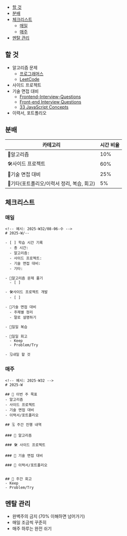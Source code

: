 - [할 것](#할-것)
- [분배](#분배)
- [체크리스트](#체크리스트)
  - [매일](#매일)
  - [매주](#매주)
- [멘탈 관리](#멘탈-관리)

## 할 것

- 알고리즘 문제
  - [프로그래머스](https://programmers.co.kr/)
  - [LeetCode](https://leetcode.com/)
- 사이드 프로젝트
- 기술 면접 대비
  - [Frontend-Interview-Questions](https://github.com/Esoolgnah/Frontend-Interview-Questions)
  - [Front-end Interview Questions](https://github.com/h5bp/Front-end-Developer-Interview-Questions)
  - [33 JavaScript Concepts](https://github.com/leonardomso/33-js-concepts)
- 이력서, 포트폴리오

## 분배

| 카테고리                                   | 시간 비율 |
| ------------------------------------------ | --------- |
| 🧠알고리즘                                 | 10%       |
| 🛠️사이드 프로젝트                          | 60%       |
| 🤝기술 면접 대비                           | 25%       |
| 🔄기타(포트폴리오/이력서 정리, 복습, 회고) | 5%        |

## 체크리스트

### 매일

```
<!-- 예시: 2025-W32/08-06-수 -->
# 2025-W/--

- [ ] 학습 시간 기록
  - 총 시간:
  - 알고리즘:
  - 사이드 프로젝트:
  - 기술 면접 대비:
  - 기타:

- 🧠알고리즘 문제 풀기
  - [ ]

- 🛠️사이드 프로젝트 개발
  - [ ]

- 🤝기술 면접 대비
  - 주제별 정리
  - 말로 설명하기

- 🔄일일 복습

- 🔄일일 회고
  - Keep
  - Problem/Try

- 🗓️내일 할 것

```

### 매주

```
<!-- 예시: 2025-W32 -->
# 2025-W

## 🎯 이번 주 목표
- 알고리즘
- 사이드 프로젝트
- 기술 면접 대비
- 이력서/포트폴리오

## 🗓️ 주간 진행 내역

### 🧠 알고리즘

### 🛠️ 사이드 프로젝트

### 🤝 기술 면접 대비

### 🔄 이력서/포트폴리오


## 🔄 주간 회고
- Keep
- Problem/Try

```

## 멘탈 관리

- 완벽주의 금지 (70% 이해하면 넘어가기)
- 매일 조금씩 꾸준히
- 매주 하루는 완전 쉬기
